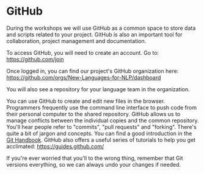 GitHub
=======================

During the workshops we will use GitHub as a common space to store data and scripts related to your project. GitHub is also an important tool for collaboration, project management and documentation.    

To access GitHub, you will need to create an account. Go to: https://github.com/join  

Once logged in, you can find our project's GitHub organization here: https://github.com/orgs/New-Languages-for-NLP/dashboard

You will also see a repository for your language team in the organization. 

You can use GitHub to create and edit new files in the browser.  Programmers frequently use the command line interface to push code from their personal computer to the shared repository.  GitHub allows us to manage conflicts between the individual copies and the common repository. You'll hear people refer to "commits", "pull requests" and "forking".  There's quite a bit of jargon and concepts. You can find a good introduction in the [Git Handbook](https://guides.github.com/introduction/git-handbook/).   GitHub also offers a useful series of tutorials to help you get acclimated: https://guides.github.com/

If you're ever worried that you'll to the wrong thing, remember that Git versions everything, so we can always undo your changes if needed.